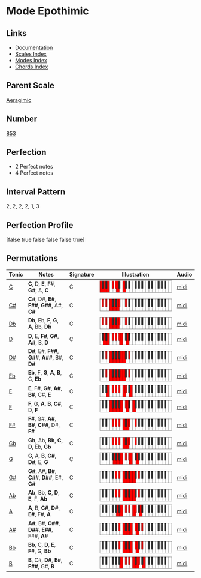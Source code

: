 # Mode Epothimic

## Links

- [Documentation](index.md)
- [Scales Index](Scales.md)
- [Modes Index](Modes.md)
- [Chords Index](Chords.md)

## Parent Scale

[Aeragimic](ScaleAeragimic.md)

## Number

[853](https://ianring.com/musictheory/scales/853)

## Perfection

- 2 Perfect notes
- 4 Perfect notes

## Interval Pattern

2, 2, 2, 2, 1, 3

## Perfection Profile

[false true false false false true]

## Permutations

| Tonic | Notes | Signature | Illustration | Audio |
|-------|-------|-----------|--------------|-------|
| [C](ModeCNaturalEpothimic.md) | **C**, D, **E**, **F#**, **G#**, A, **C** | C | ![CNaturalEpothimic](ModeCNaturalEpothimic.png) | [midi](https://github.com/edipermadi/music/blob/main/docs/ModeCNaturalEpothimic.mid?raw=true) |
| [C#](ModeCSharpEpothimic.md) | **C#**, D#, **E#**, **F##**, **G##**, A#, **C#** | C | ![CSharpEpothimic](ModeCSharpEpothimic.png) | [midi](https://github.com/edipermadi/music/blob/main/docs/ModeCSharpEpothimic.mid?raw=true) |
| [Db](ModeDFlatEpothimic.md) | **Db**, Eb, **F**, **G**, **A**, Bb, **Db** | C | ![DFlatEpothimic](ModeDFlatEpothimic.png) | [midi](https://github.com/edipermadi/music/blob/main/docs/ModeDFlatEpothimic.mid?raw=true) |
| [D](ModeDNaturalEpothimic.md) | **D**, E, **F#**, **G#**, **A#**, B, **D** | C | ![DNaturalEpothimic](ModeDNaturalEpothimic.png) | [midi](https://github.com/edipermadi/music/blob/main/docs/ModeDNaturalEpothimic.mid?raw=true) |
| [D#](ModeDSharpEpothimic.md) | **D#**, E#, **F##**, **G##**, **A##**, B#, **D#** | C | ![DSharpEpothimic](ModeDSharpEpothimic.png) | [midi](https://github.com/edipermadi/music/blob/main/docs/ModeDSharpEpothimic.mid?raw=true) |
| [Eb](ModeEFlatEpothimic.md) | **Eb**, F, **G**, **A**, **B**, C, **Eb** | C | ![EFlatEpothimic](ModeEFlatEpothimic.png) | [midi](https://github.com/edipermadi/music/blob/main/docs/ModeEFlatEpothimic.mid?raw=true) |
| [E](ModeENaturalEpothimic.md) | **E**, F#, **G#**, **A#**, **B#**, C#, **E** | C | ![ENaturalEpothimic](ModeENaturalEpothimic.png) | [midi](https://github.com/edipermadi/music/blob/main/docs/ModeENaturalEpothimic.mid?raw=true) |
| [F](ModeFNaturalEpothimic.md) | **F**, G, **A**, **B**, **C#**, D, **F** | C | ![FNaturalEpothimic](ModeFNaturalEpothimic.png) | [midi](https://github.com/edipermadi/music/blob/main/docs/ModeFNaturalEpothimic.mid?raw=true) |
| [F#](ModeFSharpEpothimic.md) | **F#**, G#, **A#**, **B#**, **C##**, D#, **F#** | C | ![FSharpEpothimic](ModeFSharpEpothimic.png) | [midi](https://github.com/edipermadi/music/blob/main/docs/ModeFSharpEpothimic.mid?raw=true) |
| [Gb](ModeGFlatEpothimic.md) | **Gb**, Ab, **Bb**, **C**, **D**, Eb, **Gb** | C | ![GFlatEpothimic](ModeGFlatEpothimic.png) | [midi](https://github.com/edipermadi/music/blob/main/docs/ModeGFlatEpothimic.mid?raw=true) |
| [G](ModeGNaturalEpothimic.md) | **G**, A, **B**, **C#**, **D#**, E, **G** | C | ![GNaturalEpothimic](ModeGNaturalEpothimic.png) | [midi](https://github.com/edipermadi/music/blob/main/docs/ModeGNaturalEpothimic.mid?raw=true) |
| [G#](ModeGSharpEpothimic.md) | **G#**, A#, **B#**, **C##**, **D##**, E#, **G#** | C | ![GSharpEpothimic](ModeGSharpEpothimic.png) | [midi](https://github.com/edipermadi/music/blob/main/docs/ModeGSharpEpothimic.mid?raw=true) |
| [Ab](ModeAFlatEpothimic.md) | **Ab**, Bb, **C**, **D**, **E**, F, **Ab** | C | ![AFlatEpothimic](ModeAFlatEpothimic.png) | [midi](https://github.com/edipermadi/music/blob/main/docs/ModeAFlatEpothimic.mid?raw=true) |
| [A](ModeANaturalEpothimic.md) | **A**, B, **C#**, **D#**, **E#**, F#, **A** | C | ![ANaturalEpothimic](ModeANaturalEpothimic.png) | [midi](https://github.com/edipermadi/music/blob/main/docs/ModeANaturalEpothimic.mid?raw=true) |
| [A#](ModeASharpEpothimic.md) | **A#**, B#, **C##**, **D##**, **E##**, F##, **A#** | C | ![ASharpEpothimic](ModeASharpEpothimic.png) | [midi](https://github.com/edipermadi/music/blob/main/docs/ModeASharpEpothimic.mid?raw=true) |
| [Bb](ModeBFlatEpothimic.md) | **Bb**, C, **D**, **E**, **F#**, G, **Bb** | C | ![BFlatEpothimic](ModeBFlatEpothimic.png) | [midi](https://github.com/edipermadi/music/blob/main/docs/ModeBFlatEpothimic.mid?raw=true) |
| [B](ModeBNaturalEpothimic.md) | **B**, C#, **D#**, **E#**, **F##**, G#, **B** | C | ![BNaturalEpothimic](ModeBNaturalEpothimic.png) | [midi](https://github.com/edipermadi/music/blob/main/docs/ModeBNaturalEpothimic.mid?raw=true) |

